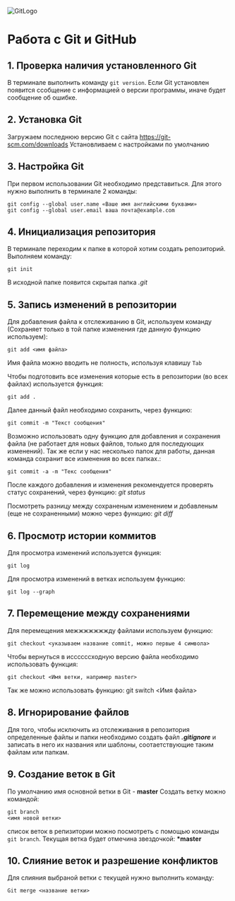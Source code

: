 ![GitLogo](Git-Logo-1788C.png)
# Работа с Git и GitHub
## 1. Проверка наличия установленного Git
В терминале выполнить команду `git version`.
Если Git установлен появится ссобщение с информацией о версии программы, иначе будет сообщение об ошибке.
## 2. Установка Git
Загружаем последнюю версию Git с сайта https://git-scm.com/downloads
Установливаем с настройками по умолчанию
## 3. Настройка Git
При первом использовании Git необходимо представиться. Для этого нужно выполнить в терминале 2 команды: 
```
git config --global user.name «Ваше имя английскими буквами»
git config --global user.email ваша почта@example.com
```
## 4. Инициализация репозитория
В терминале переходим к папке в которой хотим создать репозиторий.
Выполняем команду:
```
git init
```
В исходной папке появится скрытая папка *.git*

## 5. Запись изменений в репозитории
Для добавления файла к отслеживанию в Git, используем команду (Сохраняет только в той папке изменения где данную функцию используем):
``` 
git add <имя файла> 
```
Имя файла можно вводить не полность, используя клавишу `Tab`

Чтобы подготовить все изменения которые есть в репозитории (во всех файлах) используется функция: 
```
git add .
```

Далее данный файл необходимо сохранить, через функцию: 
```
git commit -m "Текст сообщения"
```
Возможно использовать одну функцию для добавления и сохранения файла (не работает для новых файлов, только для последующих изменений). Так же если у нас несколько папок для работы, данная команда сохранит все изменения во всех папках.: 
```
git commit -a -m "Текс сообщения" 
```
После каждого добавления и изменения рекомендуется проверять статус сохранений, через функцию: *git status*

Посмотреть разницу между сохраненым изменением и добавленым (еще не сохраненными) можно через функцию: *git diff*

## 6. Просмотр истории коммитов
Для просмотра изменений используется функция: 
```
git log
```
Для просмотра изменений в ветках используем функцию: 
```
git log --graph
```
## 7. Перемещение между сохранениями
Для перемещения межжжжжжжду файлами используем функцию: 
```
git checkout <указываем название commit, можно первые 4 символа>
```
Чтобы вернуться в иссссссходную версию файла необходимо использовать функция: 
``` 
git checkout <Имя ветки, например master>
```
Так же можно использовать функцию: 
git switch <Имя файла>
## 8. Игнорирование файлов 
Для того, чтобы исключить из отслеживания в репозитория определенные файлы и папки необходимо создать файл ***.gitignore*** и записать в него их названия или шаблоны, соотаетствующие таким файлам или папкам.
## 9. Создание веток в Git 
По умолчанию имя основной ветки в Git - **master**
Создать ветку можно командой:
```
git branch 
<имя новой ветки>
```
список веток в репизитории можно посмотреть с помощью команды `git branch`.
Текущая ветка будет отмечина звездочкой: __*master__
## 10. Слияние веток и разрешение конфликтов 
Для слияния выбраной ветки с текущей нужно выполнить команду: 
```
Git merge <название ветки>
```